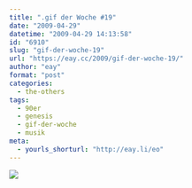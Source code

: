 ```yaml
---
title: ".gif der Woche #19"
date: "2009-04-29"
datetime: "2009-04-29 14:13:58"
id: "6910"
slug: "gif-der-woche-19"
url: "https://eay.cc/2009/gif-der-woche-19/"
author: "eay"
format: "post"
categories:
  - the-others
tags:
  - 90er
  - genesis
  - gif-der-woche
  - musik
meta:
  - yourls_shorturl: "http://eay.li/eo"
---
```


![](/uploads/2009/icantdance.gif)
